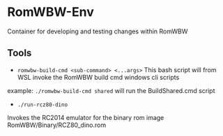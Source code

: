 # RomWBW-Env
Container for developing and testing changes within RomWBW


## Tools

* `romwbw-build-cmd <sub-command> <...args>`
This bash script will from WSL invoke the RomWBW build cmd windows cli scripts

example: `./romwbw-build-cmd shared` will run the BuildShared.cmd script


* `./run-rcz80-dino`

Invokes the RC2014 emulator for the binary rom image RomWBW/Binary/RCZ80_dino.rom

